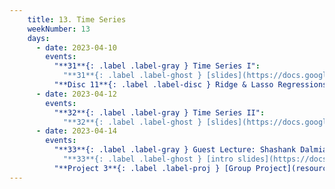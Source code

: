 ```yaml
---
    title: 13. Time Series
    weekNumber: 13
    days:
      - date: 2023-04-10
        events:
          "**31**{: .label .label-gray } Time Series I":
            "**31**{: .label .label-ghost } [slides](https://docs.google.com/presentation/d/12tg4nkigMHbw1Vz0CJShWe_0JLuYM8RycNhmtwtqdgs/edit?usp=sharing) • [video](https://kaltura.berkeley.edu/media/ECON+148%2C+LEC+001+%28Spring+2023%29/1_fq1jx27v/288222162) • code: [Time Series](https://datahub.berkeley.edu/hub/user-redirect/git-pull?repo=https%3A%2F%2Fgithub.com%2FUCB-Econ-148%2Fsp23-student&branch=main&urlpath=lab%2Ftree%2Fsp23-student%2Flec%2FLec12-1%2FLec12-1.ipynb)"
          "**Disc 11**{: .label .label-disc } Ridge & Lasso Regressions (& Time Series) ([slides](https://docs.google.com/presentation/d/1TB6kNCStEB5lD_xrfP4GqU7dqJhMl2mEaBq7Jph0BlY/edit?usp=sharing)) ([video](https://kaltura.berkeley.edu/media/ECON+148%2C+DIS+102+%28Spring+2023%29/1_besjdhl5/288222162)) ([demo](https://datahub.berkeley.edu/hub/user-redirect/git-pull?repo=https%3A%2F%2Fgithub.com%2FUCB-Econ-148%2Fsp23-student&branch=main&urlpath=lab%2Ftree%2Fsp23-student%2Fdisc%2Fdisc11%2Fsec11_demo.ipynb))":
      - date: 2023-04-12
        events:
          "**32**{: .label .label-gray } Time Series II":
            "**32**{: .label .label-ghost } [slides](https://docs.google.com/presentation/d/1nRb1Dyr0Y6PNDbZGiB_jxg1_0E4G22TK3ITXK7UT3Yk/edit?usp=sharing) • video • code: [ARIMA](https://datahub.berkeley.edu/hub/user-redirect/git-pull?repo=https%3A%2F%2Fgithub.com%2FUCB-Econ-148%2Fsp23-student&branch=main&urlpath=lab%2Ftree%2Fsp23-student%2Flec%2FLec12-2%2FLec12-2.ipynb), [VAR](https://datahub.berkeley.edu/hub/user-redirect/git-pull?repo=https%3A%2F%2Fgithub.com%2FUCB-Econ-148%2Fsp23-student&branch=main&urlpath=lab%2Ftree%2Fsp23-student%2Flec%2FLec12-2%2FVAR_Demo.ipynb)"
      - date: 2023-04-14
        events:
          "**33**{: .label .label-gray } Guest Lecture: Shashank Dalmia":
            "**33**{: .label .label-ghost } [intro slides](https://docs.google.com/presentation/d/18iSfWvGgXdKZZU6r7k03tsn7bTcWrItIDO83dPKDy2k/edit?usp=sharing) • slides • video • code: [Forecasting with sklearn](https://datahub.berkeley.edu/hub/user-redirect/git-pull?repo=https%3A%2F%2Fgithub.com%2FUCB-Econ-148%2Fsp23-student&branch=main&urlpath=lab%2Ftree%2Fsp23-student%2Flec%2FLec12-3%2FLec12-3_sklearn_time_series.ipynb)"
          "**Project 3**{: .label .label-proj } [Group Project](resources/group_project/specs)":          
---
```

